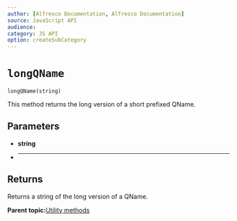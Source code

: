 ```yaml
---
author: [Alfresco Documentation, Alfresco Documentation]
source: JavaScript API
audience: 
category: JS API
option: createSubCategory
---
```


# ``longQName``

``longQName(string)``

This method returns the long version of a short prefixed QName.

## Parameters

-   **string**
-   ****

## Returns

Returns a string of the long version of a QName.

**Parent topic:**[Utility methods](../references/API-JS-Utility.md)

